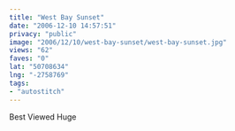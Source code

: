 ```yaml
---
title: "West Bay Sunset"
date: "2006-12-10 14:57:51"
privacy: "public"
image: "2006/12/10/west-bay-sunset/west-bay-sunset.jpg"
views: "62"
faves: "0"
lat: "50708634"
lng: "-2758769"
tags:
- "autostitch"
---
```

Best Viewed Huge
